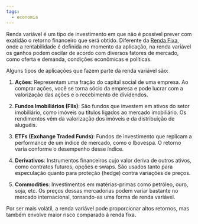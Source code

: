 ```yaml
---
tags:
  - economia
---
```

Renda variável é um tipo de investimento em que não é possível prever com exatidão o retorno financeiro que será obtido. Diferente da [Renda Fixa](Renda%20Fixa.md), onde a rentabilidade é definida no momento da aplicação, na renda variável os ganhos podem oscilar de acordo com diversos fatores de mercado, como oferta e demanda, condições econômicas e políticas.

Alguns tipos de aplicações que fazem parte da renda variável são:

1. **Ações**: Representam uma fração do capital social de uma empresa. Ao comprar ações, você se torna sócio da empresa e pode lucrar com a valorização das ações e o recebimento de dividendos.
   
2. **Fundos Imobiliários (FIIs)**: São fundos que investem em ativos do setor imobiliário, como imóveis ou títulos ligados ao mercado imobiliário. Os rendimentos vêm da valorização dos imóveis e da distribuição de aluguéis.

3. **ETFs (Exchange Traded Funds)**: Fundos de investimento que replicam a performance de um índice de mercado, como o Ibovespa. O retorno varia conforme o desempenho desse índice.

4. **Derivativos**: Instrumentos financeiros cujo valor deriva de outros ativos, como contratos futuros, opções e swaps. São usados tanto para especulação quanto para proteção (hedge) contra variações de preços.

5. **Commodities**: Investimentos em matérias-primas como petróleo, ouro, soja, etc. Os preços dessas mercadorias podem variar bastante no mercado internacional, tornando-as uma forma de renda variável.

Por ser mais volátil, a renda variável pode proporcionar altos retornos, mas também envolve maior risco comparado à renda fixa.